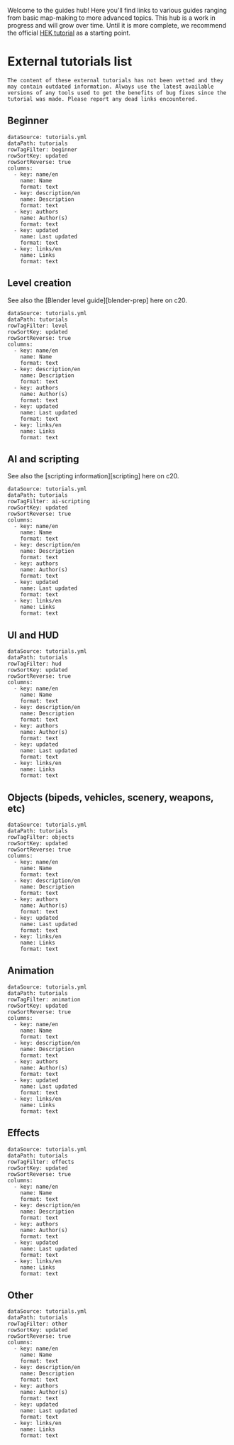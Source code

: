 Welcome to the guides hub! Here you'll find links to various guides ranging from basic map-making to more advanced topics. This hub is a work in progress and will grow over time. Until it is more complete, we recommend the official [HEK tutorial][hek] as a starting point.

# External tutorials list
```.alert
The content of these external tutorials has not been vetted and they may contain outdated information. Always use the latest available versions of any tools used to get the benefits of bug fixes since the tutorial was made. Please report any dead links encountered.
```

## Beginner
```.table
dataSource: tutorials.yml
dataPath: tutorials
rowTagFilter: beginner
rowSortKey: updated
rowSortReverse: true
columns:
  - key: name/en
    name: Name
    format: text
  - key: description/en
    name: Description
    format: text
  - key: authors
    name: Author(s)
    format: text
  - key: updated
    name: Last updated
    format: text
  - key: links/en
    name: Links
    format: text
```

## Level creation
See also the [Blender level guide][blender-prep] here on c20.

```.table
dataSource: tutorials.yml
dataPath: tutorials
rowTagFilter: level
rowSortKey: updated
rowSortReverse: true
columns:
  - key: name/en
    name: Name
    format: text
  - key: description/en
    name: Description
    format: text
  - key: authors
    name: Author(s)
    format: text
  - key: updated
    name: Last updated
    format: text
  - key: links/en
    name: Links
    format: text
```

## AI and scripting
See also the [scripting information][scripting] here on c20.

```.table
dataSource: tutorials.yml
dataPath: tutorials
rowTagFilter: ai-scripting
rowSortKey: updated
rowSortReverse: true
columns:
  - key: name/en
    name: Name
    format: text
  - key: description/en
    name: Description
    format: text
  - key: authors
    name: Author(s)
    format: text
  - key: updated
    name: Last updated
    format: text
  - key: links/en
    name: Links
    format: text
```

## UI and HUD
```.table
dataSource: tutorials.yml
dataPath: tutorials
rowTagFilter: hud
rowSortKey: updated
rowSortReverse: true
columns:
  - key: name/en
    name: Name
    format: text
  - key: description/en
    name: Description
    format: text
  - key: authors
    name: Author(s)
    format: text
  - key: updated
    name: Last updated
    format: text
  - key: links/en
    name: Links
    format: text
```

## Objects (bipeds, vehicles, scenery, weapons, etc)
```.table
dataSource: tutorials.yml
dataPath: tutorials
rowTagFilter: objects
rowSortKey: updated
rowSortReverse: true
columns:
  - key: name/en
    name: Name
    format: text
  - key: description/en
    name: Description
    format: text
  - key: authors
    name: Author(s)
    format: text
  - key: updated
    name: Last updated
    format: text
  - key: links/en
    name: Links
    format: text
```

## Animation
```.table
dataSource: tutorials.yml
dataPath: tutorials
rowTagFilter: animation
rowSortKey: updated
rowSortReverse: true
columns:
  - key: name/en
    name: Name
    format: text
  - key: description/en
    name: Description
    format: text
  - key: authors
    name: Author(s)
    format: text
  - key: updated
    name: Last updated
    format: text
  - key: links/en
    name: Links
    format: text
```

## Effects
```.table
dataSource: tutorials.yml
dataPath: tutorials
rowTagFilter: effects
rowSortKey: updated
rowSortReverse: true
columns:
  - key: name/en
    name: Name
    format: text
  - key: description/en
    name: Description
    format: text
  - key: authors
    name: Author(s)
    format: text
  - key: updated
    name: Last updated
    format: text
  - key: links/en
    name: Links
    format: text
```

## Other
```.table
dataSource: tutorials.yml
dataPath: tutorials
rowTagFilter: other
rowSortKey: updated
rowSortReverse: true
columns:
  - key: name/en
    name: Name
    format: text
  - key: description/en
    name: Description
    format: text
  - key: authors
    name: Author(s)
    format: text
  - key: updated
    name: Last updated
    format: text
  - key: links/en
    name: Links
    format: text
```

[hek]: http://hce.halomaps.org/hek/
